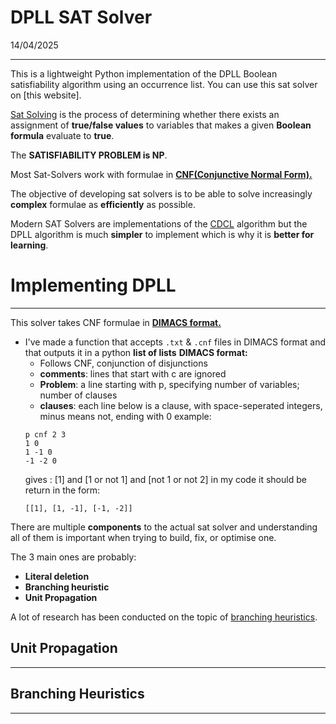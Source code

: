 # DPLL SAT Solver
14/04/2025

---
This is a lightweight Python implementation of the DPLL Boolean satisfiability algorithm using an occurrence list. You can use this sat solver on [this website].

[Sat Solving](https://en.wikipedia.org/wiki/SAT_solver)  is the process of determining whether there exists an assignment of **true/false values** to variables that makes a given **Boolean formula** evaluate to **true**.

The **SATISFIABILITY PROBLEM is NP**.

Most Sat-Solvers work with formulae in [**CNF(Conjunctive Normal Form).**](https://en.wikipedia.org/wiki/Conjunctive_normal_form)

The objective of developing sat solvers is to be able to solve increasingly **complex** formulae as **efficiently** as possible. 

Modern SAT Solvers are implementations of the [CDCL](https://en.wikipedia.org/wiki/Conflict-driven_clause_learning) algorithm but the DPLL algorithm is much **simpler** to implement which is why it is **better for learning**.

# Implementing DPLL
---
This solver takes CNF formulae in [**DIMACS format.**](https://jix.github.io/varisat/manual/0.2.0/formats/dimacs.html#:~:text=The%20DIMACS%20CNF%20format%20is,a%20negation%20of%20a%20variable.)
- I've made a function that accepts `.txt` & `.cnf` files in DIMACS format and that outputs it in a python **list of lists** 
	**DIMACS format:**
	- Follows CNF, conjunction of disjunctions
	- **comments**: lines that start with c are ignored
	- **Problem**: a line starting with p, specifying number of variables; number of clauses
	- **clauses**: each line below is a clause, with space-seperated integers, minus means not, ending with 0
	example:
	```
	p cnf 2 3
	1 0
	1 -1 0
	-1 -2 0
	```
	gives : [1] and [1 or not 1] and [not 1 or not 2]
	in my code it should be return in the form:
	```
	[[1], [1, -1], [-1, -2]]
	```

There are multiple **components** to the actual sat solver and understanding all of them is important when trying to build, fix, or optimise one.

The 3 main ones are probably:
- **Literal deletion**
- **Branching heuristic**
- **Unit Propagation**

A lot of research has been conducted on the topic of [branching heuristics](https://en.wikipedia.org/wiki/Boolean_satisfiability_algorithm_heuristics).

## Unit Propagation
---

## Branching Heuristics
---
